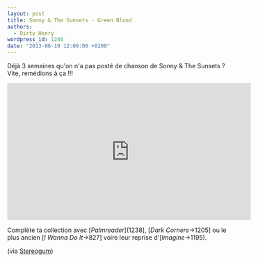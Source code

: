 ```yaml
---
layout: post
title: Sonny & The Sunsets - Green Blood
authors:
  - Dirty Henry
wordpress_id: 1246
date: "2013-06-19 12:00:00 +0200"
---
```


Déjà 3 semaines qu'on n'a pas posté de chanson de Sonny & The Sunsets ? Vite,
remédions à ça !!!

<iframe width="560" height="315" src="http://www.youtube.com/embed/5i5zO7aXiFA" frameborder="0" allowfullscreen></iframe>

Complète ta collection avec [*Palmreader*](1238], [*Dark Corners*->1205] ou le
plus ancien [*I Wanna Do It*->827] voire leur reprise d'[_Imagine_->1195).

(via
[Stereogum](http://www.stereogum.com/1384481/sonny-the-sunsets-green-blood-video/video/))
